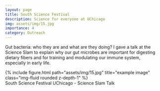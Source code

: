 ```yaml
---
layout: page
title: South Science Festival 
description: Science for everyone at UChicago 
img: assets/img/15.jpg
importance: 4
category: Outreach
---
```


Gut bacteria: who they are and what are they doing? I gave a talk at the Science Slam to explain why our gut microbes are important for digesting dietary fibers and for training and modulating our immune system, especially in early life. 

<div class="row">
    <div class="col-sm mt-3 mt-md-0">
        {% include figure.html path="assets/img/15.jpg" title="example image" class="img-fluid rounded z-depth-1" %}
    </div>
</div>
<div class="caption">
    South Science Festival UChicago - Science Slam Talk
</div>
